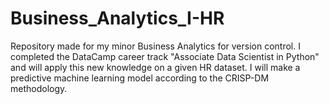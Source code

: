 # Business_Analytics_I-HR
Repository made for my minor Business Analytics for version control. I completed the DataCamp career track "Associate Data Scientist in Python" and will apply this new knowledge on a given HR dataset. I will make a predictive machine learning model according to the CRISP-DM methodology.
